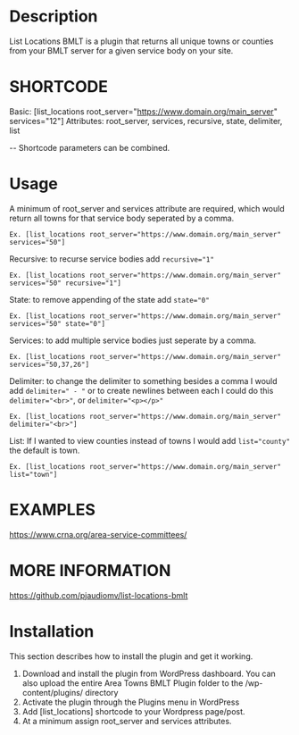 # Description

List Locations BMLT is a plugin that returns all unique towns or counties from your BMLT server for a given service body on your site.

# SHORTCODE
Basic: [list_locations root_server="https://www.domain.org/main_server" services="12"]
Attributes: root_server, services, recursive, state, delimiter, list

-- Shortcode parameters can be combined.

# Usage

A minimum of root_server and services attribute are required, which would return all towns for that service body seperated by a comma.

`Ex. [list_locations root_server="https://www.domain.org/main_server" services="50"]`

Recursive: to recurse service bodies add `recursive="1"`

`Ex. [list_locations root_server="https://www.domain.org/main_server" services="50" recursive="1"]`

State: to remove appending of the state add `state="0"`

`Ex. [list_locations root_server="https://www.domain.org/main_server" services="50" state="0"]`

Services: to add multiple service bodies just seperate by a comma.

`Ex. [list_locations root_server="https://www.domain.org/main_server" services="50,37,26"]`

Delimiter: to change the delimiter to something besides a comma I would add `delimiter=" - "` or to create newlines between each I could do this `delimiter="<br>"`, or `delimiter="<p></p>"`

`Ex. [list_locations root_server="https://www.domain.org/main_server" delimiter="<br>"]`

List: If I wanted to view counties instead of towns I would add `list="county"` the default is town.

`Ex. [list_locations root_server="https://www.domain.org/main_server" list="town"]`

# EXAMPLES

<a href="https://www.crna.org/area-service-committees/">https://www.crna.org/area-service-committees/</a>


# MORE INFORMATION

<a href="https://github.com/pjaudiomv/list-locations-bmlt" target="_blank">https://github.com/pjaudiomv/list-locations-bmlt</a>

# Installation

This section describes how to install the plugin and get it working.

1. Download and install the plugin from WordPress dashboard. You can also upload the entire Area Towns BMLT Plugin folder to the /wp-content/plugins/ directory
2. Activate the plugin through the Plugins menu in WordPress
3. Add [list_locations] shortcode to your Wordpress page/post.
4. At a minimum assign root_server and services attributes.

